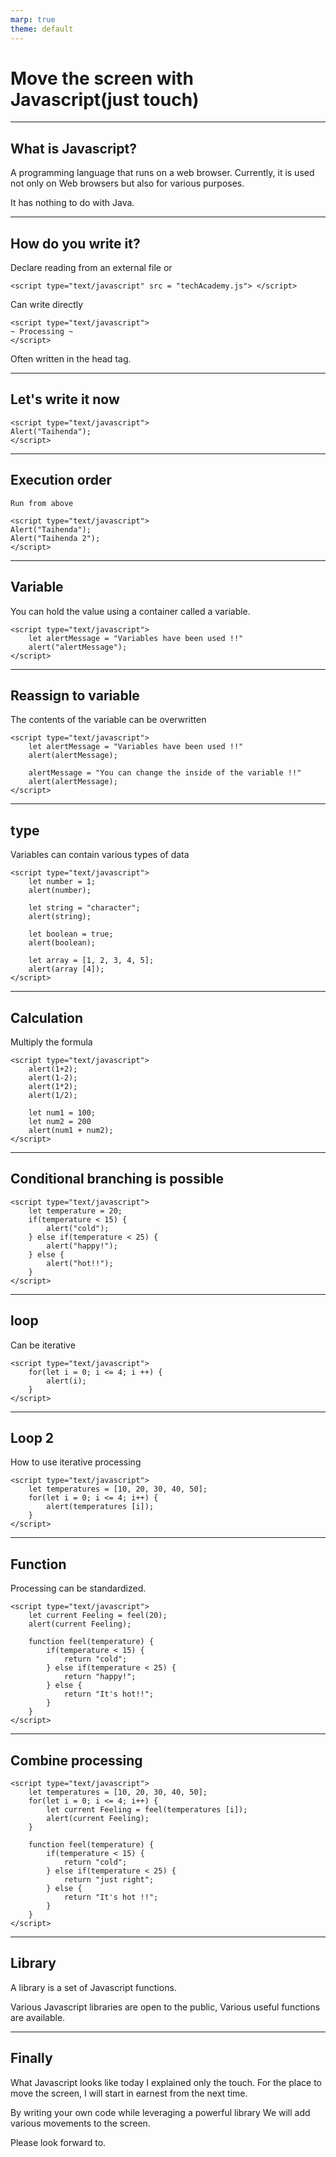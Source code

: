 ```yaml
---
marp: true
theme: default
---
```

<!-- page_number: true -->
<!-- paginate: true -->

# Move the screen with Javascript(just touch)

---

## What is Javascript?

A programming language that runs on a web browser.
Currently, it is used not only on Web browsers but also for various purposes.

It has nothing to do with Java.

---

## How do you write it?

Declare reading from an external file or
```
<script type="text/javascript" src = "techAcademy.js"> </script>
```

Can write directly
```
<script type="text/javascript">
~ Processing ~
</script>
```

Often written in the head tag.

---

## Let's write it now
```
<script type="text/javascript">
Alert("Taihenda");
</script>
```

---

## Execution order
```
Run from above

<script type="text/javascript">
Alert("Taihenda");
Alert("Taihenda 2");
</script>
```

---

## Variable
You can hold the value using a container called a variable.

```
<script type="text/javascript">
    let alertMessage = "Variables have been used !!"
    alert("alertMessage");
</script>
```

---
## Reassign to variable

The contents of the variable can be overwritten

```
<script type="text/javascript">
    let alertMessage = "Variables have been used !!"
    alert(alertMessage);

    alertMessage = "You can change the inside of the variable !!"
    alert(alertMessage);
</script>
```

---
## type

Variables can contain various types of data

```
<script type="text/javascript">
    let number = 1;
    alert(number);

    let string = "character";
    alert(string);

    let boolean = true;
    alert(boolean);

    let array = [1, 2, 3, 4, 5];
    alert(array [4]);
</script>
```

---
## Calculation

Multiply the formula
```
<script type="text/javascript">
    alert(1+2);
    alert(1-2);
    alert(1*2);
    alert(1/2);

    let num1 = 100;
    let num2 = 200
    alert(num1 + num2);
</script>
```

---

## Conditional branching is possible

```
<script type="text/javascript">
    let temperature = 20;
    if(temperature < 15) {
        alert("cold");
    } else if(temperature < 25) {
        alert("happy!");
    } else {
        alert("hot!!");
    }
</script>
```
---

## loop

Can be iterative

```
<script type="text/javascript">
    for(let i = 0; i <= 4; i ++) {
        alert(i);
    }
</script>
```

---
## Loop 2

How to use iterative processing

```
<script type="text/javascript">
    let temperatures = [10, 20, 30, 40, 50];
    for(let i = 0; i <= 4; i++) {
        alert(temperatures [i]);
    }
</script>
```
---
## Function

Processing can be standardized.

```
<script type="text/javascript">
    let current Feeling = feel(20);
    alert(current Feeling);

    function feel(temperature) {
        if(temperature < 15) {
            return "cold";
        } else if(temperature < 25) {
            return "happy!";
        } else {
            return "It's hot!!";
        }
    }
</script>
```
---

## Combine processing

```
<script type="text/javascript">
    let temperatures = [10, 20, 30, 40, 50];
    for(let i = 0; i <= 4; i++) {
        let current Feeling = feel(temperatures [i]);
        alert(current Feeling);
    }

    function feel(temperature) {
        if(temperature < 15) {
            return "cold";
        } else if(temperature < 25) {
            return "just right";
        } else {
            return "It's hot !!";
        }
    }
</script>
```

---

## Library

A library is a set of Javascript functions.

Various Javascript libraries are open to the public,
Various useful functions are available.

---

## Finally

What Javascript looks like today
I explained only the touch.
For the place to move the screen,
I will start in earnest from the next time.

By writing your own code while leveraging a powerful library
We will add various movements to the screen.

Please look forward to.